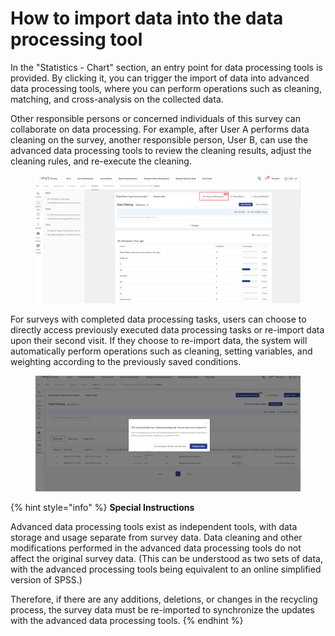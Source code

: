 # How to import data into the data processing tool

In the "Statistics - Chart" section, an entry point for data processing tools is provided. By clicking it, you can trigger the import of data into advanced data processing tools, where you can perform operations such as cleaning, matching, and cross-analysis on the collected data.

Other responsible persons or concerned individuals of this survey can collaborate on data processing. For example, after User A performs data cleaning on the survey, another responsible person, User B, can use the advanced data processing tools to review the cleaning results, adjust the cleaning rules, and re-execute the cleaning.

<figure><img src="../../../.gitbook/assets/image (8) (1) (1) (1) (1) (1) (1) (1).png" alt=""><figcaption></figcaption></figure>

For surveys with completed data processing tasks, users can choose to directly access previously executed data processing tasks or re-import data upon their second visit. If they choose to re-import data, the system will automatically perform operations such as cleaning, setting variables, and weighting according to the previously saved conditions.

<figure><img src="../../../.gitbook/assets/image (10) (1) (1) (1) (1) (1) (1) (1).png" alt=""><figcaption></figcaption></figure>

{% hint style="info" %}
**Special Instructions**

Advanced data processing tools exist as independent tools, with data storage and usage separate from survey data. Data cleaning and other modifications performed in the advanced data processing tools do not affect the original survey data. (This can be understood as two sets of data, with the advanced processing tools being equivalent to an online simplified version of SPSS.)&#x20;

Therefore, if there are any additions, deletions, or changes in the recycling process, the survey data must be re-imported to synchronize the updates with the advanced data processing tools.
{% endhint %}
